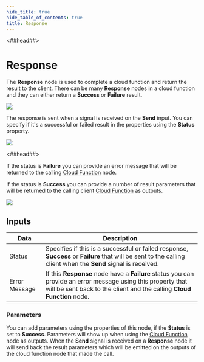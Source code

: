 ```yaml
---
hide_title: true
hide_table_of_contents: true
title: Response
---
```


<##head##>

# Response

The **Response** node is used to complete a cloud function and return the result to the client. There can be many **Response** nodes in a cloud function and they can either return a **Success** or **Failure** result.

<div className="ndl-image-with-background l">

![](/nodes/cloud-functions/response/response-1.png)

</div>

The response is sent when a signal is received on the **Send** input. You can specify if it's a successful or failed result in the properties using the **Status** property.

<div className="ndl-image-with-background l">

![](/nodes/cloud-functions/response/response-2.png)

</div>

<##head##>

If the status is **Failure** you can provide an error message that will be returned to the calling [Cloud Function](/nodes/data/cloud-data/cloud-function) node.

If the status is **Success** you can provide a number of result parameters that will be returned to the calling client [Cloud Function](/nodes/data/cloud-data/cloud-function) as outputs.

<div className="ndl-image-with-background l">

![](/nodes/cloud-functions/response/response-3.png)

</div>

## Inputs

| Data                                            | Description                                                                                                                                                                                                                                                                            |
| ----------------------------------------------- | -------------------------------------------------------------------------------------------------------------------------------------------------------------------------------------------------------------------------------------------------------------------------------------- |
| <span className="ndl-data">Status</span> | Specifies if this is a successful or failed response, **Success** or **Failure** that will be sent to the calling client when the **Send** signal is received. |
| <span className="ndl-data">Error Message</span> | If this **Response** node have a **Failure** status you can provide an error message using this property that will be sent back to the client and the calling **Cloud Function** node. |

### Parameters
You can add parameters using the properties of this node, if the **Status** is set to **Success**. Parameters will show up when using the [Cloud Function](/nodes/data/cloud-data/cloud-function) node as outputs. When the **Send** signal is received on a **Response** node it will send back the result parameters which will be emitted on the outputs of the cloud function node that made the call.


